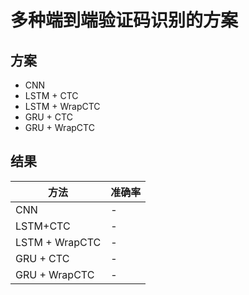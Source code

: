 # 多种端到端验证码识别的方案

## 方案
* CNN
* LSTM + CTC
* LSTM + WrapCTC
* GRU + CTC
* GRU + WrapCTC

## 结果
|方法|准确率|
|--|--|
|CNN|-|
|LSTM+CTC|-|
|LSTM + WrapCTC|-|
|GRU + CTC|-|
|GRU + WrapCTC|-|
